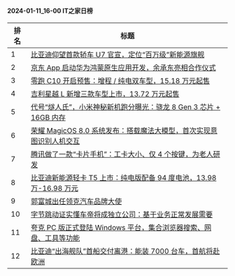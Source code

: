 #### 2024-01-11_16-00  IT之家日榜

| 排名 | 标题|
| --- | ---|
| 1 | [比亚迪仰望首款轿车 U7 官宣，定位“百万级”新能源旗舰](https://www.ithome.com/0/744/447.htm) |
| 2 | [京东 App 启动华为鸿蒙原生应用开发，余承东亮相合作仪式](https://www.ithome.com/0/744/468.htm) |
| 3 | [零跑 C10 开启预售：增程 / 纯电双车型，15.18 万元起售](https://www.ithome.com/0/744/484.htm) |
| 4 | [吉利星越 L 新增三款车型上市，13.72 万元起售](https://www.ithome.com/0/744/481.htm) |
| 5 | [代号“燧人氏”，小米神秘新机跑分曝光：骁龙 8 Gen 3 芯片 + 16GB 内存](https://www.ithome.com/0/744/549.htm) |
| 6 | [荣耀 MagicOS 8.0 系统发布：搭载魔法大模型，首次实现意图识别人机交互](https://www.ithome.com/0/744/421.htm) |
| 7 | [腾讯做了一款“卡片手机”：工卡大小、仅 4 个按键，为老人研发](https://www.ithome.com/0/744/587.htm) |
| 8 | [比亚迪新能源轻卡 T5 上市：纯电版配备 94 度电池，13.98 万-16.98 万元](https://www.ithome.com/0/744/474.htm) |
| 9 | [郭富城出任领克汽车品牌大使](https://www.ithome.com/0/744/483.htm) |
| 10 | [字节跳动证实懂车帝将成独立公司：基于业务正常发展需要](https://www.ithome.com/0/744/427.htm) |
| 11 | [夸克 PC 版正式登陆 Windows 平台，集合浏览器搜索、网盘、工具等功能](https://www.ithome.com/0/744/584.htm) |
| 12 | [比亚迪“出海舰队”首船交付离港：能装 7000 台车，首航将赴欧洲](https://www.ithome.com/0/744/492.htm) |
